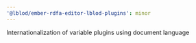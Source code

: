 ```yaml
---
'@lblod/ember-rdfa-editor-lblod-plugins': minor
---
```


Internationalization of variable plugins using document language
